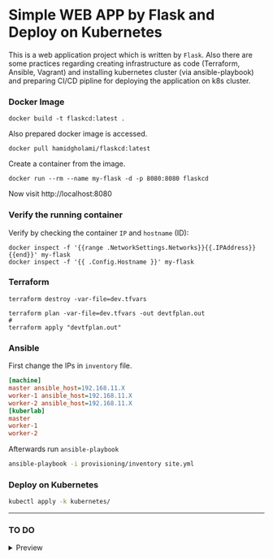 # Simple WEB APP by Flask and Deploy on Kubernetes

This is a web application project which is written by `Flask`.
Also there are some practices regarding creating infrastructure as code (Terraform, Ansible, Vagrant)
and installing kubernetes cluster (via ansible-playbook) and preparing CI/CD pipline for deploying the application on k8s cluster.

### Docker Image
```
docker build -t flaskcd:latest .
```
Also prepared docker image is accessed.
```
docker pull hamidgholami/flaskcd:latest
```
Create a container from the image.
```
docker run --rm --name my-flask -d -p 8080:8080 flaskcd
```

Now visit http://localhost:8080

### Verify the running container
Verify by checking the container `IP` and `hostname` (ID):
```
docker inspect -f '{{range .NetworkSettings.Networks}}{{.IPAddress}}{{end}}' my-flask
docker inspect -f '{{ .Config.Hostname }}' my-flask
```
### Terraform

```
terraform destroy -var-file=dev.tfvars
```

```
terraform plan -var-file=dev.tfvars -out devtfplan.out
#
terraform apply "devtfplan.out"
```
### Ansible
First change the IPs in `inventory` file.
```ini
[machine]
master ansible_host=192.168.11.X
worker-1 ansible_host=192.168.11.X
worker-2 ansible_host=192.168.11.X
[kuberlab]
master
worker-1
worker-2
```
Afterwards run `ansible-playbook`
```sh
ansible-playbook -i provisioning/inventory site.yml
```
### Deploy on Kubernetes
```sh
kubectl apply -k kubernetes/
```
***

### TO DO
<details> 
<summary> Preview</summary>

- [ ] Adding DB (`MySQL`) and connecting the application to it and adding some forms in application.
- [ ] Creating a `StatefulSet` for `MySQL` for deploying it on Kubernetes.
    - [ ] Configure clustring for `MySQL` in Kubernetes.
- [ ] Implementing `ROOK` or `longhorn` as a `StorageClass` in Kubernetes.
- [ ] Configuring `provision` in `Terraform` for using `ansible-playbook` for installing Kubernetes.
- [ ] Creating `helm` chart for DB and APP.

</details>
